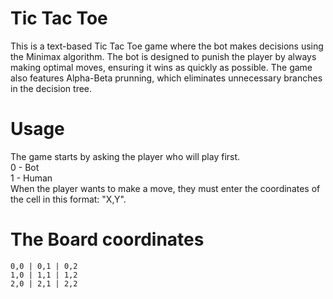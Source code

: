 # Tic Tac Toe
This is a text-based Tic Tac Toe game where the bot makes decisions using the Minimax algorithm.
The bot is designed to punish the player by always making optimal moves, ensuring it wins as quickly as possible.
The game also features Alpha-Beta prunning, which eliminates unnecessary branches in the decision tree.
# Usage
The game starts by asking the player who will play first. <br>
0 -  Bot <br>
1 - Human <br>
When the player wants to make a move, they must enter the coordinates of the cell in this format: "X,Y".
# The Board coordinates
```
0,0 | 0,1 | 0,2
1,0 | 1,1 | 1,2
2,0 | 2,1 | 2,2
```
